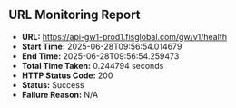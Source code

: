 ## URL Monitoring Report

- **URL:** https://api-gw1-prod1.fisglobal.com/gw/v1/health
- **Start Time:** 2025-06-28T09:56:54.014679
- **End Time:** 2025-06-28T09:56:54.259473
- **Total Time Taken:** 0.244794 seconds
- **HTTP Status Code:** 200
- **Status:** Success
- **Failure Reason:** N/A

